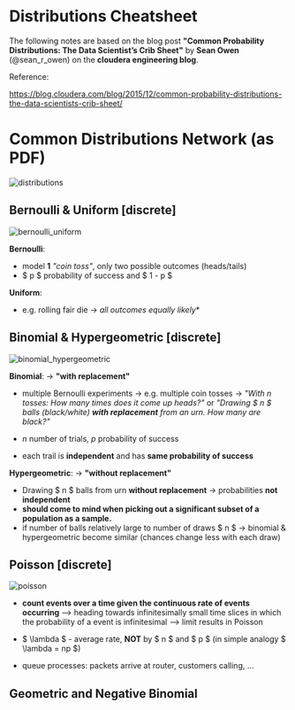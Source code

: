 # Distributions Cheatsheet

The following notes are based on the blog post **"Common Probability Distributions: The Data Scientist’s Crib Sheet"** by **Sean Owen** (@sean_r_owen) on the **cloudera engineering blog**.

Reference:

https://blog.cloudera.com/blog/2015/12/common-probability-distributions-the-data-scientists-crib-sheet/



# Common Distributions Network (as PDF)

![distributions](C:\Users\tberger\yellow-brick-road-to-MrLd-city\img\distributions.png)



## Bernoulli & Uniform [discrete]

![bernoulli_uniform](C:\Users\tberger\yellow-brick-road-to-MrLd-city\img\bernoulli_uniform.PNG)

**Bernoulli**:

* model **1** *"coin toss"*, only two possible outcomes (heads/tails)
* $ p $ probability of success and $ 1 - p $



**Uniform**:

* e.g. rolling fair die &rarr; *all outcomes equally likely**



## Binomial & Hypergeometric [discrete]

![binomial_hypergeometric](C:\Users\tberger\yellow-brick-road-to-MrLd-city\img\binomial_hypergeometric.PNG)



**Binomial**: &rarr; **"with replacement"**

* multiple Bernoulli experiments &rarr; e.g. multiple coin tosses &rarr; *"With $n$ tosses: How many times does it come up heads?"* or *"Drawing $ n $ balls (black/white) **with replacement** from an urn. How many are black?"*
* $n$  number of trials,  $p$  probability of success

* each trail is **independent** and has **same probability of success**



**Hypergeometric**: &rarr; **"without replacement"**

* Drawing $ n $ balls from urn **without replacement** &rarr; probabilities **not independent**
* **should come to mind when picking out a significant subset of a population as a sample.**
* if number of balls relatively large to number of draws $ n $ &rarr; binomial & hypergeometric become similar (chances change less with each draw)



## Poisson [discrete]

![poisson](C:\Users\tberger\yellow-brick-road-to-MrLd-city\img\poisson.PNG)

* **count events over a time given the continuous rate of events occurring** --> heading towards  infinitesimally small time slices in which the probability of a event is infinitesimal --> limit results in Poisson
* $ \lambda $ - average rate, **NOT** by $ n $ and $ p $ (in simple analogy $ \lambda = np $)

* queue processes: packets arrive at router, customers calling, ...



## Geometric and Negative Binomial

